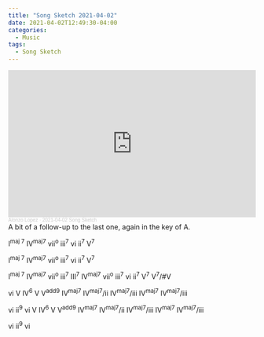 ```yaml
---
title: "Song Sketch 2021-04-02"
date: 2021-04-02T12:49:30-04:00
categories:
  - Music
tags:
  - Song Sketch
---
```

<iframe width="100%" height="300" scrolling="no" frameborder="no" allow="autoplay" src="https://w.soundcloud.com/player/?url=https%3A//api.soundcloud.com/tracks/1021162093&color=%23ff5500&auto_play=false&hide_related=false&show_comments=true&show_user=true&show_reposts=false&show_teaser=true&visual=true"></iframe><div style="font-size: 10px; color: #cccccc;line-break: anywhere;word-break: normal;overflow: hidden;white-space: nowrap;text-overflow: ellipsis; font-family: Interstate,Lucida Grande,Lucida Sans Unicode,Lucida Sans,Garuda,Verdana,Tahoma,sans-serif;font-weight: 100;"><a href="https://soundcloud.com/raging-chili-pepper" title="Alonzo Lopez" target="_blank" style="color: #cccccc; text-decoration: none;">Alonzo Lopez</a> · <a href="https://soundcloud.com/raging-chili-pepper/2021-04-02-song-sketch" title="2021-04-02 Song Sketch" target="_blank" style="color: #cccccc; text-decoration: none;">2021-04-02 Song Sketch</a></div>
A bit of a follow-up to the last one, again in the key of A.

I<sup>maj 7</sup> IV<sup>maj7</sup> vii<sup>o</sup> iii<sup>7</sup> vi ii<sup>7</sup> V<sup>7</sup>

I<sup>maj 7</sup> IV<sup>maj7</sup> vii<sup>o</sup> iii<sup>7</sup> vi ii<sup>7</sup> V<sup>7</sup>

I<sup>maj 7</sup> IV<sup>maj7</sup> vii<sup>o</sup> iii<sup>7</sup> III<sup>7</sup> IV<sup>maj7</sup> vii<sup>o</sup> iii<sup>7</sup>
vi ii<sup>7</sup> V<sup>7</sup> V<sup>7</sup>/#V

vi V IV<sup>6</sup> V V<sup>add9</sup> IV<sup>maj7</sup> IV<sup>maj7</sup>/ii IV<sup>maj7</sup>/iii IV<sup>maj7</sup> IV<sup>maj7</sup>/iii

vi ii<sup>9</sup> vi V IV<sup>6</sup> V V<sup>add9</sup> IV<sup>maj7</sup> IV<sup>maj7</sup>/ii IV<sup>maj7</sup>/iii IV<sup>maj7</sup> IV<sup>maj7</sup>/iii

vi ii<sup>9</sup> vi

